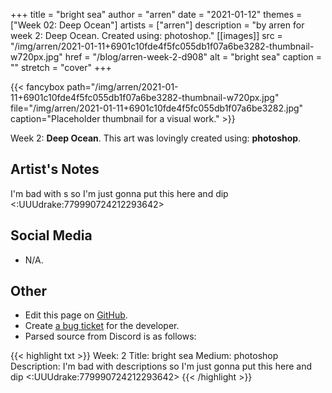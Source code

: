 +++
title =       "bright sea"
author =      "arren"
date =        "2021-01-12"
themes =      ["Week 02: Deep Ocean"]
artists =     ["arren"]
description = "by arren for week 2: Deep Ocean. Created using: photoshop."
[[images]]
      src = "/img/arren/2021-01-11+6901c10fde4f5fc055db1f07a6be3282-thumbnail-w720px.jpg"
      href = "/blog/arren-week-2-d908"
      alt = "bright sea"
      caption = ""
      stretch = "cover"
+++


{{< fancybox path="/img/arren/2021-01-11+6901c10fde4f5fc055db1f07a6be3282-thumbnail-w720px.jpg" file="/img/arren/2021-01-11+6901c10fde4f5fc055db1f07a6be3282.jpg" caption="Placeholder thumbnail for a visual work." >}}


Week 2: **Deep Ocean**. This art was lovingly created using: **photoshop**.

## Artist's Notes

I'm bad with s so I'm just gonna put this here and dip <:UUUdrake:779990724212293642>

## Social Media

- N/A.

## Other

- Edit this page on [GitHub](https://github.com/teaminkling/web-refresh/edit/main/content/blog/arren-week-2-d908.md).
- Create [a bug ticket](https://github.com/teaminkling/web-refresh/issues/new?assignees=&labels=bug&template=problem-report.md&title=) for the developer.
- Parsed source from Discord is as follows:

{{< highlight txt >}}
Week: 2
Title: bright sea
Medium: photoshop
Description: I'm bad with descriptions so I'm just gonna put this here and dip <:UUUdrake:779990724212293642>
{{< /highlight >}}